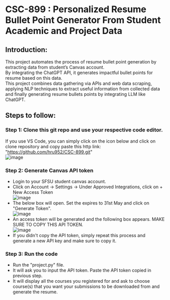 # CSC-899 : Personalized Resume Bullet Point Generator From Student Academic and Project Data

## Introduction:
This project automates the process of resume bullet point generation by extracting data from student’s Canvas account.<br />
By integrating the ChatGPT API, it generates impactful bullet points for resume based on this data.<br />
This project combines data gathering via APIs and web data scraping, applying NLP techniques to extract useful information from collected data and finally generating resume bullets points by integrating LLM like ChatGPT.

## Steps to follow:
### Step 1: Clone this git repo and use your respective code editor.
If you use VS Code, you can simply click on the icon below and click on clone repository and copy paste this http link: "https://github.com/hru952/CSC-899.git" <br />
![image](https://github.com/hru952/CSC-899/assets/124914776/fad95448-b7a9-41f1-b254-90c442af876e)
### Step 2: Generate Canvas API token
- Login to your SFSU student canvas account.
- Click on Account -> Settings -> Under Approved Integrations, click on + New Access Token <br/> ![image](https://github.com/hru952/CSC-899/assets/124914776/5b2836b7-43c8-491c-ad40-757ed499f7d9)
- The below box will open. Set the expires to 31st May and click on "Generate Token". <br/> ![image](https://github.com/hru952/CSC-899/assets/124914776/5e7cb961-8b9e-466f-865d-72a7fd4e5958)
- An access token will be generated and the following box appears. MAKE SURE TO COPY THIS API TOKEN. <br/> ![image](https://github.com/hru952/CSC-899/assets/124914776/3b7c20d1-1870-4a99-b5fd-af493593bd83)
- If you didn't copy the API token, simply repeat this process and generate a new API key and make sure to copy it.
### Step 3: Run the code
- Run the "project.py" file.
- It will ask you to input the API token. Paste the API token copied in previous step.
- It will display all the courses you registered for and ask to choose course(s) that you want your submissions to be downloaded from and generate the resume.


